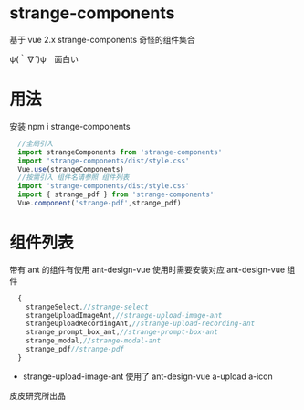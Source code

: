 <!--
 * @Author: PiPi
 * @Email: pisenliang@gmail.com
 * @Github: https://github.com/SenLiangpi
 * @Website: https://senliangpi.github.io/blog/#/
 * @Date: 2020-05-12 10:17:15
 * @LastEditors: Pi Patle
 * @LastEditTime: 2021-03-04 11:37:45
 -->
# strange-components
基于 vue 2.x strange-components 奇怪的组件集合

ψ(｀∇´)ψ　面白い

# 用法
安装 npm i strange-components
```javascript
  //全局引入
  import strangeComponents from 'strange-components'
  import 'strange-components/dist/style.css'
  Vue.use(strangeComponents)
  //按需引入 组件名请参照 组件列表
  import 'strange-components/dist/style.css'
  import { strange_pdf } from 'strange-components'
  Vue.component('strange-pdf',strange_pdf)
```
# 组件列表
带有 ant 的组件有使用 ant-design-vue 使用时需要安装对应 ant-design-vue 组件
```javascript
  {
    strangeSelect,//strange-select
    strangeUploadImageAnt,//strange-upload-image-ant
    strangeUploadRecordingAnt,//strange-upload-recording-ant
    strange_prompt_box_ant,//strange-prompt-box-ant
    strange_modal,//strange-modal-ant
    strange_pdf//strange-pdf
  }
```
* strange-upload-image-ant
使用了 ant-design-vue a-upload a-icon


皮皮研究所出品